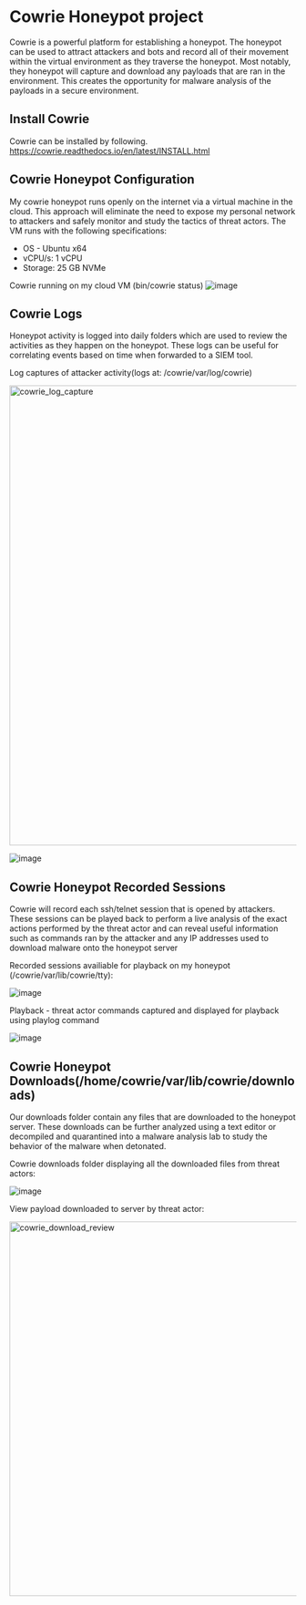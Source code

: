 # Cowrie Honeypot project
Cowrie is a powerful platform for establishing a honeypot. The honeypot can be used to attract attackers and bots and record all of their movement within the virtual environment as they traverse the honeypot. Most notably, they honeypot will capture and download any payloads that are ran in the environment. This creates the opportunity for malware analysis of the payloads in a secure environment.


## Install Cowrie
Cowrie can be installed by following. 
https://cowrie.readthedocs.io/en/latest/INSTALL.html

## Cowrie Honeypot Configuration
My cowrie honeypot runs openly on the internet via a virtual machine in the cloud. This approach will eliminate the need to expose my personal network to attackers and safely monitor and study the tactics of threat actors. The VM runs with the following specifications:

- OS - Ubuntu x64
- vCPU/s: 1 vCPU
- Storage: 25 GB NVMe

Cowrie running on my cloud VM (bin/cowrie status)
![image](https://github.com/user-attachments/assets/f3127104-a3c6-48f1-93cc-7318a6320cfa)

## Cowrie Logs
Honeypot activity is logged into daily folders which are used to review the activities as they happen on the honeypot. These logs can be useful for correlating events based on time when forwarded to a SIEM tool. 

Log captures of attacker activity(logs at: /cowrie/var/log/cowrie)

<img width="807" alt="cowrie_log_capture" src="https://github.com/user-attachments/assets/3952a294-2d5e-4ac2-883e-a359f183d724">

![image](https://github.com/user-attachments/assets/4ae81669-19b3-4d47-ba58-532860ae59e9)

## Cowrie Honeypot Recorded Sessions
Cowrie will record each ssh/telnet session that is opened by attackers. These sessions can be played back to perform a live analysis of the exact actions performed by the threat actor and can reveal useful information such as commands ran by the attacker and any IP addresses used to download malware onto the honeypot server


Recorded sessions availiable for playback on my honeypot (/cowrie/var/lib/cowrie/tty):

![image](https://github.com/user-attachments/assets/05b62891-c29b-4243-9de5-8657cb8f594b)

Playback - threat actor commands captured and displayed for playback using playlog command

![image](https://github.com/user-attachments/assets/15bdac61-296b-4a72-917d-0c88786a6f85)

## Cowrie Honeypot Downloads(/home/cowrie/var/lib/cowrie/downloads)
Our downloads folder contain any files that are downloaded to the honeypot server. These downloads can be further analyzed using a text editor or decompiled and quarantined into a malware analysis lab to study the behavior of the malware when detonated.

Cowrie downloads folder displaying all the downloaded files from threat actors:

![image](https://github.com/user-attachments/assets/0defc7fe-1e3a-45bc-aaf3-beb69358a070)

View payload downloaded to server by threat actor:

<img width="657" alt="cowrie_download_review" src="https://github.com/user-attachments/assets/d340f74a-5074-49a8-946e-a663428755b3">


